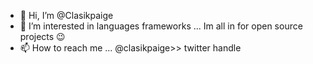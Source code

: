 - 👋 Hi, I’m @Clasikpaige
- 👀 I’m interested in languages frameworks ...
Im all in for open source projects 😉
- 📫 How to reach me ...
@clasikpaige>> twitter handle
<!---
Clasikpaige/Clasikpaige is a ✨ special ✨ repository because its `README.md` (this file) appears on your GitHub profile.
You can click the Preview link to take a look at your changes.
--->
